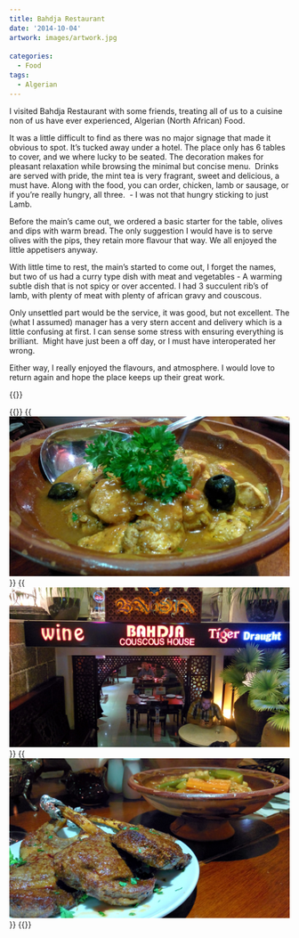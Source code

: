```yaml
---
title: Bahdja Restaurant
date: '2014-10-04'
artwork: images/artwork.jpg

categories:
  - Food
tags:
  - Algerian
---
```


I visited Bahdja Restaurant with some friends, treating all of us to a cuisine non of us have ever experienced, Algerian (North African) Food.

It was a little difficult to find as there was no major signage that made it obvious to spot. It’s tucked away under a hotel. The place only has 6 tables to cover, and we where lucky to be seated. The decoration makes for pleasant relaxation while browsing the minimal but concise menu.  Drinks are served with pride, the mint tea is very fragrant, sweet and delicious, a must have. Along with the food, you can order, chicken, lamb or sausage, or if you’re really hungry, all three.  - I was not that hungry sticking to just Lamb.

Before the main’s came out, we ordered a basic starter for the table, olives and dips with warm bread. The only suggestion I would have is to serve olives with the pips, they retain more flavour that way. We all enjoyed the little appetisers anyway.

With little time to rest, the main’s started to come out, I forget the names, but two of us had a curry type dish with meat and vegetables - A warming subtle dish that is not spicy or over accented. I had 3 succulent rib’s of lamb, with plenty of meat with plenty of african gravy and couscous.

Only unsettled part would be the service, it was good, but not excellent. The (what I assumed) manager has a very stern accent and delivery which is a little confusing at first. I can sense some stress with ensuring everything is brilliant.  Might have just been a off day, or I must have interoperated her wrong.

Either way, I really enjoyed the flavours, and atmosphere. I would love to return again and hope the place keeps up their great work.

{{<place ChIJZVdbMEEvdTERD-vUoOlBxyQ>}}

{{<gallery>}}
  {{<img src="images/IMG_20141004_202158.jpg" title="Chicken Dish">}}
  {{<img src="images/IMG_20141004_192512.jpg" title="Bahdja Couscous House">}}
  {{<img src="images/IMG_20141004_202147.jpg" title="Bahdja Restaurant &#8211; Ho Chi Minh City">}}
{{</gallery>}}
